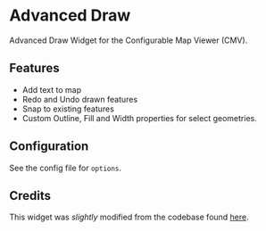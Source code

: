 # Advanced Draw
Advanced Draw Widget for the Configurable Map Viewer (CMV). 

## Features
- Add text to map
- Redo and Undo drawn features
- Snap to existing features   
- Custom Outline, Fill and Width properties for select geometries. 

## Configuration
See the config file for `options`. 

## Credits
This widget was *slightly* modified from the codebase found [here](https://github.com/stevenjh/advanced-draw-widget/tree/development). 